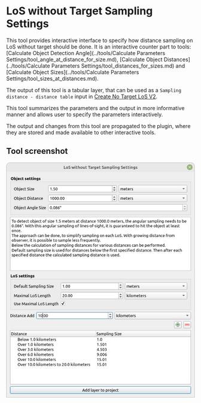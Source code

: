 # LoS without Target Sampling Settings

This tool provides interactive interface to specify how distance sampling on LoS without target should be done. It is an interactive counter part to tools: [Calculate Object Detection Angle](../tools/Calculate Parameters Settings/tool_angle_at_distance_for_size.md), [Calculate Object Distances](../tools/Calculate Parameters Settings/tool_distances_for_sizes.md) and [Calculate Object Sizes](../tools/Calculate Parameters Settings/tool_sizes_at_distances.md).

The output of this tool is a tabular layer, that can be used as a `Sampling distance - distance table` input in [Create No Target LoS V2](../tools/LoS%20Creation/tool_create_notarget_los_v2.md).

This tool summarizes the parameters and the output in more informative manner and allows user to specify the parameters interactively.

The output and changes from this tool are propagated to the plugin, where they are stored and made available to other interactive tools.

## Tool screenshot

![Tool Screenshot](../images/interactive_tool_los_without_target_sampling_settings.png)
